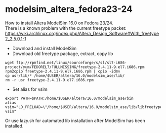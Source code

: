 # modelsim_altera_fedora23-24

How to install Altera ModelSim 16.0 on Fedora 23/24.<br/>
There is a known problem with the current freetype packet:
https://wiki.archlinux.org/index.php/Altera_Design_Software#With_freetype2_2.5.0.1-1

* Download and install ModelSim
* Download old freetype package, extract, copy lib
```
wget ftp://rpmfind.net/linux/sourceforge/s/sl/sl7-i686-project/yum/FEDOREL7/FULLMISSING/freetype-2.4.11-9.el7.i686.rpm
rpm2cpio freetype-2.4.11-9.el7.i686.rpm | cpio -idmv
cp usr/lib/* /home/$USER/altera/16.0/modelsim_ase/lib/
rm -r usr freetype-2.4.11-9.el7.i686.rpm  
```

* Set alias for vsim
```
export PATH=$PATH:/home/$USER/altera/16.0/modelsim_ase/bin
alias vsim="LD_PRELOAD=\"/home/$USER/altera/16.0/modelsim_ase/lib/libfreetype.so.6\" vsim"
```
Or use lazy.sh for automated lib installation after ModelSim has been installed.
